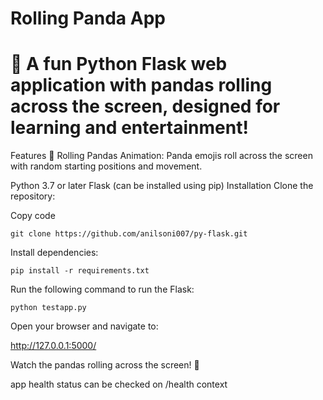 # Rolling Panda App 
# 🐼 A fun Python Flask web application with pandas rolling across the screen, designed for learning and entertainment!

Features 🐼 Rolling Pandas Animation: Panda emojis roll across the screen with random starting positions and movement. 

Python 3.7 or later Flask (can be installed using pip) Installation Clone the repository:

Copy code 

```
git clone https://github.com/anilsoni007/py-flask.git
```

Install dependencies:
```
pip install -r requirements.txt
```

Run the following command to run the Flask:

```
python testapp.py
```

Open your browser and navigate to:

http://127.0.0.1:5000/

Watch the pandas rolling across the screen! 🐼

app health status can be checked on /health context

